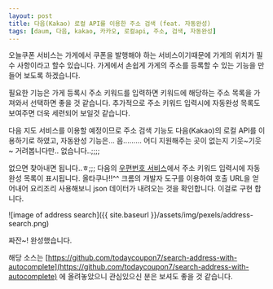 ```yaml
---
layout: post
title: 다음(Kakao) 로컬 API를 이용한 주소 검색 (feat. 자동완성)
tags: [daum, 다음, kakao, 카카오, 로컬api, 주소, 검색, 자동완성]
---
```


오늘쿠폰 서비스는 가게에서 쿠폰을 발행해야 하는 서비스이기때문에 가게의 위치가 필수 사항이라고 할수 있습니다. 가게에서 손쉽게 가게의 주소를 등록할 수 있는 기능을 만들어 보도록 하겠습니다.


필요한 기능은 가게 등록시 주소 키워드를 입력하면 키워드에 해당하는 주소 목록을 가져와서 선택하면 좋을 것 같습니다. 추가적으로 주소 키워드 입력시에 자동완성 목록도 보여주면 더욱 세련되어 보일것 같습니다.

다음 지도 서비스를 이용할 예정이므로 주소 검색 기능도 다음(Kakao)의 로컬 API를 이용하기로 하였고, 자동완성 기능은... 음......... 어디 지원해주는 곳이 없는지 기웃~기웃~ 거려봅니다만.. 없습니다..;;;;

없으면 찾아내면 됩니다..ㅎ;;; 다음의 [우편번호 서비스](http://postcode.map.daum.net/guide)에서 주소 키워드 입력시에 자동완성 목록이 표시됩니다. 올타쿠나!!^^ 크롬의 개발자 도구를 이용하여 호출 URL을 얻어내어 요리조리 사용해보니 json 데이터가 내려오는 것을 확인합니다. 이걸로 구현 합니다.


![image of address search]({{ site.baseurl }}/assets/img/pexels/address-search.png)


짜잔~! 완성했습니다.


해당 소스는 [https://github.com/todaycoupon7/search-address-with-autocomplete](https://github.com/todaycoupon7/search-address-with-autocomplete) 에 올려놓았으니 관심있으신 분은 보셔도 좋을 것 같습니다.

